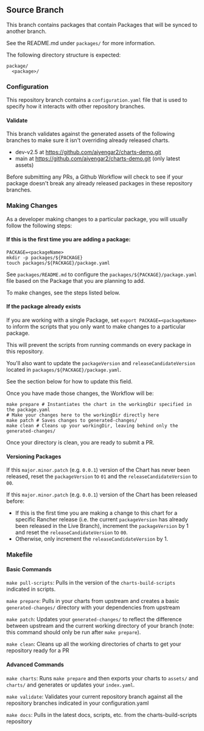 ## Source Branch

This branch contains packages that contain Packages that will be synced to another branch.

See the README.md under `packages/` for more information.

The following directory structure is expected:
```text
package/
  <package>/
```

### Configuration

This repository branch contains a `configuration.yaml` file that is used to specify how it interacts with other repository branches.

#### Validate

This branch validates against the generated assets of the following branches to make sure it isn't overriding already released charts.
- dev-v2.5 at https://github.com/aiyengar2/charts-demo.git
- main at https://github.com/aiyengar2/charts-demo.git (only latest assets)

Before submitting any PRs, a Github Workflow will check to see if your package doesn't break any already released packages in these repository branches.

### Making Changes

As a developer making changes to a particular package, you will usually follow the following steps:

#### If this is the first time you are adding a package:

```shell
PACKAGE=<packageName>
mkdir -p packages/${PACKAGE}
touch packages/${PACKAGE}/package.yaml
```

See `packages/README.md` to configure the `packages/${PACKAGE}/package.yaml` file based on the Package that you are planning to add.

To make changes, see the steps listed below.

#### If the package already exists

If you are working with a single Package, set `export PACKAGE=<packageName>` to inform the scripts that you only want to make changes to a particular package.

This will prevent the scripts from running commands on every package in this repository.

You'll also want to update the `packageVersion` and `releaseCandidateVersion` located in `packages/${PACKAGE}/package.yaml`.

See the section below for how to update this field.

Once you have made those changes, the Workflow will be:
```shell
make prepare # Instantiates the chart in the workingDir specified in the package.yaml
# Make your changes here to the workingDir directly here
make patch # Saves changes to generated-changes/
make clean # Cleans up your workingDir, leaving behind only the generated-changes/
```

Once your directory is clean, you are ready to submit a PR.

#### Versioning Packages

If this `major.minor.patch` (e.g. `0.0.1`) version of the Chart has never been released, reset the `packageVersion` to `01` and the `releaseCandidateVersion` to `00`.

If this `major.minor.patch` (e.g. `0.0.1`) version of the Chart has been released before:
- If this is the first time you are making a change to this chart for a specific Rancher release (i.e. the current `packageVersion` has already been released in the Live Branch), increment the `packageVersion` by 1 and reset the `releaseCandidateVersion` to `00`.
- Otherwise, only increment the `releaseCandidateVersion` by 1.

### Makefile

#### Basic Commands

`make pull-scripts`: Pulls in the version of the `charts-build-scripts` indicated in scripts.

`make prepare`: Pulls in your charts from upstream and creates a basic `generated-changes/` directory with your dependencies from upstream

`make patch`: Updates your `generated-changes/` to reflect the difference between upstream and the current working directory of your branch (note: this command should only be run after `make prepare`).

`make clean`: Cleans up all the working directories of charts to get your repository ready for a PR

#### Advanced Commands

`make charts`: Runs `make prepare` and then exports your charts to `assets/` and `charts/` and generates or updates your `index.yaml`.

`make validate`: Validates your current repository branch against all the repository branches indicated in your configuration.yaml

`make docs`: Pulls in the latest docs, scripts, etc. from the charts-build-scripts repository